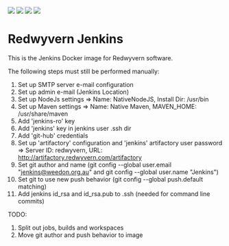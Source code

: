 ![](https://img.shields.io/docker/stars/redwyvern/jenkins.svg)
![](https://img.shields.io/docker/pulls/redwyvern/jenkins.svg)
![](https://img.shields.io/docker/automated/redwyvern/jenkins.svg)
[![](https://images.microbadger.com/badges/image/redwyvern/jenkins.svg)](https://microbadger.com/images/redwyvern/jenkins "Get your own image badge on microbadger.com")

Redwyvern Jenkins
=================

This is the Jenkins Docker image for Redwyvern software.

The following steps must still be performed manually:

1. Set up SMTP server e-mail configuration
2. Set up admin e-mail (Jenkins Location)
3. Set up NodeJs settings => Name: NativeNodeJS, Install Dir: /usr/bin
4. Set up Maven settings => Name: Native Maven, MAVEN_HOME: /usr/share/maven
5. Add 'jenkins-ro' key
6. Add 'jenkins' key in jenkins user .ssh dir
7. Add 'git-hub' credentials
8. Set up 'artifactory' configuration and 'jenkins' artifactory user password => Server ID: redwyvern, URL: http://artifactory.redwyvern.com/artifactory
9. Set git author and name (git config --global user.email "jenkins@weedon.org.au" and git config --global user.name "Jenkins")
10. Set git to use new push behavior (git config --global push.default matching)
11. Add jenkins id_rsa and id_rsa.pub to .ssh (needed for command line commits)

TODO:
1. Split out jobs, builds and workspaces
2. Move git author and push behavior to image

